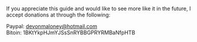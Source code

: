 If you appreciate this guide and would like to see more like it in the future, I accept donations at through the following:

Paypal: devonmaloney@hotmail.com    
Bitoin: 1BKtYkpHJmYJSsSnRYBBGPRYRMBaNfpHTB